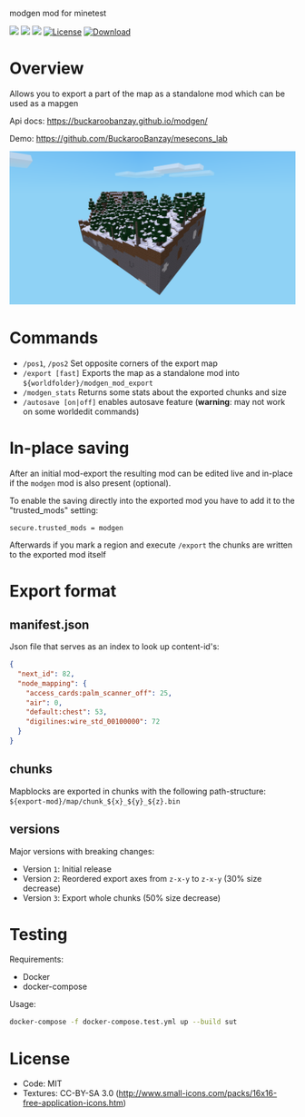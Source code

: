 modgen mod for minetest

![](https://github.com/BuckarooBanzay/modgen/workflows/luacheck/badge.svg)
![](https://github.com/BuckarooBanzay/modgen/workflows/test/badge.svg)
![](https://github.com/BuckarooBanzay/modgen/workflows/busted/badge.svg)
[![License](https://img.shields.io/badge/License-MIT%20and%20CC%20BY--SA%203.0-green.svg)](license.txt)
[![Download](https://img.shields.io/badge/Download-ContentDB-blue.svg)](https://content.minetest.net/packages/BuckarooBanzay/modgen)

# Overview

Allows you to export a part of the map as a standalone mod which can be used as a mapgen

Api docs: https://buckaroobanzay.github.io/modgen/

Demo: https://github.com/BuckarooBanzay/mesecons_lab

![Screenshot](./screenshot.png)

# Commands

* `/pos1`, `/pos2` Set opposite corners of the export map
* `/export [fast]` Exports the map as a standalone mod into `${worldfolder}/modgen_mod_export`
* `/modgen_stats` Returns some stats about the exported chunks and size
* `/autosave [on|off]` enables autosave feature (**warning**: may not work on some worldedit commands)

# In-place saving

After an initial mod-export the resulting mod can be edited live and in-place
if the `modgen` mod is also present (optional).

To enable the saving directly into the exported mod you have to add it to the "trusted_mods" setting:

```
secure.trusted_mods = modgen
```

Afterwards if you mark a region and execute `/export` the chunks are written to the exported mod itself

# Export format

## manifest.json

Json file that serves as an index to look up content-id's:

```json
{
  "next_id": 82,
  "node_mapping": {
    "access_cards:palm_scanner_off": 25,
    "air": 0,
    "default:chest": 53,
    "digilines:wire_std_00100000": 72
  }
}
```

## chunks

Mapblocks are exported in chunks with the following path-structure: `${export-mod}/map/chunk_${x}_${y}_${z}.bin`

## versions

Major versions with breaking changes:

* Version `1`: Initial release
* Version `2`: Reordered export axes from `z-x-y` to `z-x-y` (30% size decrease)
* Version `3`: Export whole chunks (50% size decrease)

# Testing

Requirements:
* Docker
* docker-compose

Usage:
```bash
docker-compose -f docker-compose.test.yml up --build sut
```

# License

* Code: MIT
* Textures: CC-BY-SA 3.0 (http://www.small-icons.com/packs/16x16-free-application-icons.htm)

